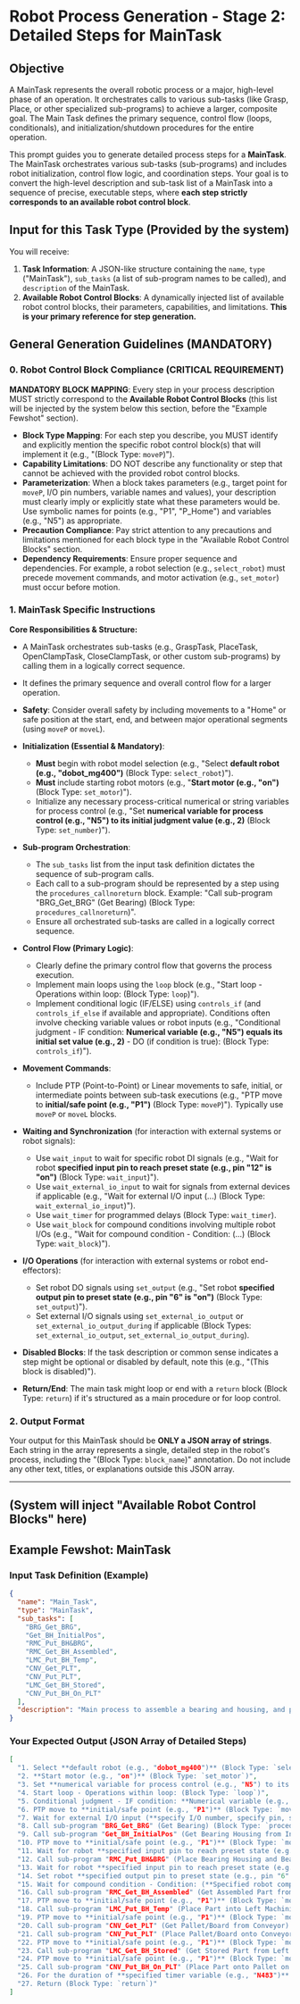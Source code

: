 # Robot Process Generation - Stage 2: Detailed Steps for MainTask

## Objective

A MainTask represents the overall robotic process or a major, high-level phase of an operation. It orchestrates calls to various sub-tasks (like Grasp, Place, or other specialized sub-programs) to achieve a larger, composite goal. The Main Task defines the primary sequence, control flow (loops, conditionals), and initialization/shutdown procedures for the entire operation.

This prompt guides you to generate detailed process steps for a **MainTask**. The MainTask orchestrates various sub-tasks (sub-programs) and includes robot initialization, control flow logic, and coordination steps. Your goal is to convert the high-level description and sub-task list of a MainTask into a sequence of precise, executable steps, where **each step strictly corresponds to an available robot control block**.

## Input for this Task Type (Provided by the system)

You will receive:

1.  **Task Information**: A JSON-like structure containing the `name`, `type` ("MainTask"), `sub_tasks` (a list of sub-program names to be called), and `description` of the MainTask.
2.  **Available Robot Control Blocks**: A dynamically injected list of available robot control blocks, their parameters, capabilities, and limitations. **This is your primary reference for step generation.**

## General Generation Guidelines (MANDATORY)

### 0. Robot Control Block Compliance (CRITICAL REQUIREMENT)

**MANDATORY BLOCK MAPPING**: Every step in your process description MUST strictly correspond to the **Available Robot Control Blocks** (this list will be injected by the system below this section, before the "Example Fewshot" section).

- **Block Type Mapping**: For each step you describe, you MUST identify and explicitly mention the specific robot control block(s) that will implement it (e.g., "(Block Type: `moveP`)").
- **Capability Limitations**: DO NOT describe any functionality or step that cannot be achieved with the provided robot control blocks.
- **Parameterization**: When a block takes parameters (e.g., target point for `moveP`, I/O pin numbers, variable names and values), your description must clearly imply or explicitly state what these parameters would be. Use symbolic names for points (e.g., "P1", "P_Home") and variables (e.g., "N5") as appropriate.
- **Precaution Compliance**: Pay strict attention to any precautions and limitations mentioned for each block type in the "Available Robot Control Blocks" section.
- **Dependency Requirements**: Ensure proper sequence and dependencies. For example, a robot selection (e.g., `select_robot`) must precede movement commands, and motor activation (e.g., `set_motor`) must occur before motion.

### 1. MainTask Specific Instructions

**Core Responsibilities & Structure:**

- A MainTask orchestrates sub-tasks (e.g., GraspTask, PlaceTask, OpenClampTask, CloseClampTask, or other custom sub-programs) by calling them in a logically correct sequence.
- It defines the primary sequence and overall control flow for a larger operation.
- **Safety**: Consider overall safety by including movements to a "Home" or safe position at the start, end, and between major operational segments (using `moveP` or `moveL`).

- **Initialization (Essential & Mandatory)**:

  - **Must** begin with robot model selection (e.g., "Select **default robot (e.g., \"dobot_mg400\")** (Block Type: `select_robot`)").
  - **Must** include starting robot motors (e.g., "**Start motor (e.g., \"on\")** (Block Type: `set_motor`)").
  - Initialize any necessary process-critical numerical or string variables for process control (e.g., "Set **numerical variable for process control (e.g., \"N5\") to its initial judgment value (e.g., 2)** (Block Type: `set_number`)").

- **Sub-program Orchestration**:

  - The `sub_tasks` list from the input task definition dictates the sequence of sub-program calls.
  - Each call to a sub-program should be represented by a step using the `procedures_callnoreturn` block. Example: "Call sub-program "BRG_Get_BRG" (Get Bearing) (Block Type: `procedures_callnoreturn`)".
  - Ensure all orchestrated sub-tasks are called in a logically correct sequence.

- **Control Flow (Primary Logic)**:

  - Clearly define the primary control flow that governs the process execution.
  - Implement main loops using the `loop` block (e.g., "Start loop - Operations within loop: (Block Type: `loop`)").
  - Implement conditional logic (IF/ELSE) using `controls_if` (and `controls_if_else` if available and appropriate). Conditions often involve checking variable values or robot inputs (e.g., "Conditional judgment - IF condition: **Numerical variable (e.g., \"N5\") equals its initial set value (e.g., 2)** - DO (if condition is true): (Block Type: `controls_if`)").

- **Movement Commands**:

  - Include PTP (Point-to-Point) or Linear movements to safe, initial, or intermediate points between sub-task executions (e.g., "PTP move to **initial/safe point (e.g., \"P1\")** (Block Type: `moveP`)"). Typically use `moveP` or `moveL` blocks.

- **Waiting and Synchronization** (for interaction with external systems or robot signals):

  - Use `wait_input` to wait for specific robot DI signals (e.g., "Wait for robot **specified input pin to reach preset state (e.g., pin \"12\" is \"on\")** (Block Type: `wait_input`)").
  - Use `wait_external_io_input` to wait for signals from external devices if applicable (e.g., "Wait for external I/O input (...) (Block Type: `wait_external_io_input`)").
  - Use `wait_timer` for programmed delays (Block Type: `wait_timer`).
  - Use `wait_block` for compound conditions involving multiple robot I/Os (e.g., "Wait for compound condition - Condition: (...) (Block Type: `wait_block`)").

- **I/O Operations** (for interaction with external systems or robot end-effectors):

  - Set robot DO signals using `set_output` (e.g., "Set robot **specified output pin to preset state (e.g., pin \"6\" is \"on\")** (Block Type: `set_output`)").
  - Set external I/O signals using `set_external_io_output` or `set_external_io_output_during` if applicable (Block Types: `set_external_io_output`, `set_external_io_output_during`).

- **Disabled Blocks**: If the task description or common sense indicates a step might be optional or disabled by default, note this (e.g., "(This block is disabled)").

- **Return/End**: The main task might loop or end with a `return` block (Block Type: `return`) if it's structured as a main procedure or for loop control.

### 2. Output Format

Your output for this MainTask should be **ONLY a JSON array of strings**. Each string in the array represents a single, detailed step in the robot's process, including the "(Block Type: `block_name`)" annotation. Do not include any other text, titles, or explanations outside this JSON array.

---

## **(System will inject "Available Robot Control Blocks" here)**

## Example Fewshot: MainTask

### Input Task Definition (Example)

```json
{
  "name": "Main_Task",
  "type": "MainTask",
  "sub_tasks": [
    "BRG_Get_BRG",
    "Get_BH_InitialPos",
    "RMC_Put_BH&BRG",
    "RMC_Get_BH_Assembled",
    "LMC_Put_BH_Temp",
    "CNV_Get_PLT",
    "CNV_Put_PLT",
    "LMC_Get_BH_Stored",
    "CNV_Put_BH_On_PLT"
  ],
  "description": "Main process to assemble a bearing and housing, and place the final assembly on a pallet on a conveyor. This involves getting components, placing them in machining centers, retrieving assembled parts, and managing pallets on a conveyor."
}
```

### Your Expected Output (JSON Array of Detailed Steps)

```json
[
  "1. Select **default robot (e.g., "dobot_mg400")** (Block Type: `select_robot`)",
  "2. **Start motor (e.g., "on")** (Block Type: `set_motor`)",
  "3. Set **numerical variable for process control (e.g., "N5") to its initial judgment value (e.g., 2)** (Block Type: `set_number`)",
  "4. Start loop - Operations within loop: (Block Type: `loop`)",
  "5. Conditional judgment - IF condition: **Numerical variable (e.g., "N5") equals its initial set value (e.g., 2)** - DO (if condition is true): (Block Type: `controls_if`)",
  "6. PTP move to **initial/safe point (e.g., "P1")** (Block Type: `moveP`)",
  "7. Wait for external I/O input (**specify I/O number, specify pin, specify state (e.g., I/O number: 1, pin: "0", state: "on")**) (Block Type: `wait_external_io_input`) (This block is disabled)",
  "8. Call sub-program "BRG_Get_BRG" (Get Bearing) (Block Type: `procedures_callnoreturn`)",
  "9. Call sub-program "Get_BH_InitialPos" (Get Bearing Housing from Initial Position) (Block Type: `procedures_callnoreturn`)",
  "10. PTP move to **initial/safe point (e.g., "P1")** (Block Type: `moveP`)",
  "11. Wait for robot **specified input pin to reach preset state (e.g., pin "12" is "on")** (Block Type: `wait_input`)",
  "12. Call sub-program "RMC_Put_BH&BRG" (Place Bearing Housing and Bearing into Right Machining Center/Station) (Block Type: `procedures_callnoreturn`)",
  "13. Wait for robot **specified input pin to reach preset state (e.g., pin "12" is "off")** (Block Type: `wait_input`)",
  "14. Set robot **specified output pin to preset state (e.g., pin "6" is "on")** (Block Type: `set_output`)",
  "15. Wait for compound condition - Condition: (**Specified robot compound I/O condition (e.g., (Robot I/O pin "10" equals boolean value True) OR (Robot I/O pin "11" equals boolean value True))**) (Block Type: `wait_block`)",
  "16. Call sub-program "RMC_Get_BH_Assembled" (Get Assembled Part from Right Machining Center/Station) (Block Type: `procedures_callnoreturn`)",
  "17. PTP move to **initial/safe point (e.g., "P1")** (Block Type: `moveP`)",
  "18. Call sub-program "LMC_Put_BH_Temp" (Place Part into Left Machining Center for Temporary Storage) (Block Type: `procedures_callnoreturn`)",
  "19. PTP move to **initial/safe point (e.g., "P1")** (Block Type: `moveP`)",
  "20. Call sub-program "CNV_Get_PLT" (Get Pallet/Board from Conveyor) (Block Type: `procedures_callnoreturn`)",
  "21. Call sub-program "CNV_Put_PLT" (Place Pallet/Board onto Conveyor) (Block Type: `procedures_callnoreturn`)",
  "22. PTP move to **initial/safe point (e.g., "P1")** (Block Type: `moveP`)",
  "23. Call sub-program "LMC_Get_BH_Stored" (Get Stored Part from Left Machining Center/Station) (Block Type: `procedures_callnoreturn`)",
  "24. PTP move to **initial/safe point (e.g., "P1")** (Block Type: `moveP`)",
  "25. Call sub-program "CNV_Put_BH_On_PLT" (Place Part onto Pallet on Conveyor) (Block Type: `procedures_callnoreturn`)",
  "26. For the duration of **specified timer variable (e.g., "N483")** set external I/O output (**specify I/O number, specify pin, specify state** (e.g., I/O number: 1, pin: "3", state: "on")) (Block Type: `set_external_io_output_during`) (This block is disabled)",
  "27. Return (Block Type: `return`)"
]
```

